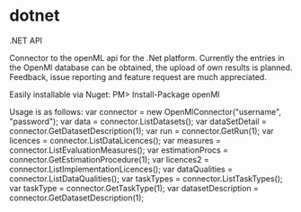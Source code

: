 # dotnet
.NET API

Connector to the openML api for the .Net platform.
Currently the entries in the OpenMl database can be obtained, the upload of own results is planned.
Feedback, issue reporting and feature request are much appreciated.

Easily installable via Nuget:
PM> Install-Package openMl

Usage is as follows:
var connector = new OpenMlConnector("username", "password");
var data = connector.ListDatasets();
var dataSetDetail = connector.GetDatasetDescription(1);
var run = connector.GetRun(1);
var licences = connector.ListDataLicences();
var measures = connector.ListEvaluationMeasures();
var estimationProcs = connector.GetEstimationProcedure(1);
var licences2 = connector.ListImplementationLicences();
var dataQualities = connector.ListDataQualities();
var taskTypes = connector.ListTaskTypes();
var taskType = connector.GetTaskType(1);
var datasetDescription = connector.GetDatasetDescription(1);
